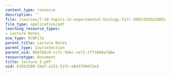 ```yaml
---
content_type: resource
description: ''
file: /courses/7-18-topics-in-experimental-biology-fall-2005/b35b320034a7a15151fce8437b60f2e3_lecture_5.pdf
file_type: application/pdf
learning_resource_types:
- Lecture Notes
ocw_type: OCWFile
parent_title: Lecture Notes
parent_type: CourseSection
parent_uid: 0bbfb6c6-cc7c-566c-ce71-2ff1040a7d6e
resourcetype: Document
title: lecture_5.pdf
uid: b35b3200-34a7-a151-51fc-e8437b60f2e3
---
```

